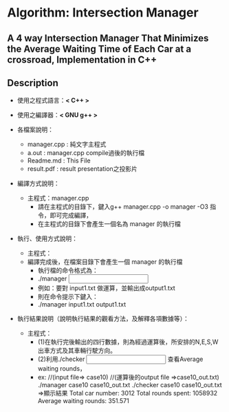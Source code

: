 # Algorithm: Intersection Manager
## A 4 way Intersection Manager That Minimizes the Average Waiting Time of Each Car at a crossroad, Implementation in C++

## Description
- 使用之程式語言：**< C++ >**
- 使用之編譯器：**< GNU g++ >**
- 各檔案說明：
	* manager.cpp 		: 純文字主程式
	* a.out 			: manager.cpp compile過後的執行檔
	* Readme.md		: This File
	* result.pdf	: result presentation之投影片

- 編譯方式說明：        	
    * 主程式：manager.cpp
	 	- 請在主程式的目錄下，鍵入g++ manager.cpp -o manager -O3 指令，即可完成編譯，
	 	- 在主程式的目錄下會產生一個名為 manager 的執行檔

- 執行、使用方式說明：
    * 主程式：
    * 編譯完成後，在檔案目錄下會產生一個 manager 的執行檔
	   	- 執行檔的命令格式為：
	   	- ./manager <input file name> <output file name>
	   	- 例如：要對 input1.txt 做運算，並輸出成output1.txt
	   	- 則在命令提示下鍵入：
	   	- ./manager input1.txt output1.txt

- 執行結果說明（說明執行結果的觀看方法，及解釋各項數據等）：
   	* 主程式：
		- (1)在執行完後輸出的四行數據，則為經過運算後，所安排的N,E,S,W出車方式及其車輛行駛方向。
		- (2)利用./checker <input file> <output file> 查看Average waiting rounds，
		- ex:
			//(input file=> case10)
			//(運算後的output file =>case10_out.txt)
			./manager case10 case10_out.txt
			./checker case10 case10_out.txt
			=>顯示結果
			 Total car number: 3012
			 Total rounds spent: 1058932
			 Average waiting rounds: 351.571
